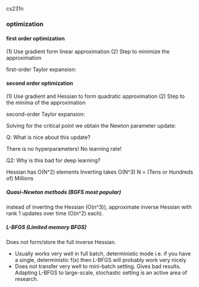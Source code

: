 cs231n





### optimization

#### first order optimization

(1) Use gradient form linear approximation
(2) Step to minimize the approximation

first-order Taylor expansion:





#### second order optimization

(1) Use gradient and Hessian to form quadratic approximation
(2) Step to the minima of the approximation

second-order Taylor expansion:



Solving for the critical point we obtain the Newton parameter update:



Q: What is nice about this update?

There is no hyperparameters! No learning rate!

Q2: Why is this bad for deep learning?

Hessian has O(N^2) elements
Inverting takes O(N^3)
N = (Tens or Hundreds of) Millions

##### Quasi-Newton methods (BGFS most popular)

instead of inverting the Hessian (O(n^3)), approximate inverse Hessian with rank 1 updates over time (O(n^2) each).



##### L-BFGS  (Limited memory BFGS)

Does not form/store the full inverse Hessian.

- Usually works very well in full batch, deterministic mode i.e. if you have a single, deterministic f(x) then L-BFGS will probably work very nicely
- Does not transfer very well to mini-batch setting. Gives bad results. Adapting L-BFGS to large-scale, stochastic setting is an active area of research.







